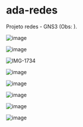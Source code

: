 # ada-redes
Projeto redes - GNS3
(Obs: ).




![image](https://github.com/user-attachments/assets/a8dca077-b7c2-4f6b-bbc8-74bc9d6b8fe5)

![image](https://github.com/user-attachments/assets/250f2186-07a5-46bf-ac8e-9e0ca4c7ca1e)



![IMG-1734](https://github.com/user-attachments/assets/79d32619-1eb0-4afe-850d-b6a649142f80)

![image](https://github.com/user-attachments/assets/9dcdb528-1758-42cd-bba5-5500ba609a41)

![image](https://github.com/user-attachments/assets/a8fb1c49-2c1e-48f5-aff4-bb26f3fecc88)



![image](https://github.com/user-attachments/assets/687225e3-8068-4fb4-bf5b-ffdc99fecca8)

![image](https://github.com/user-attachments/assets/ab3fc7e2-14c6-439e-b84c-13230ad45045)


![image](https://github.com/user-attachments/assets/4886e5dd-b732-4d2d-8bd6-ce2659f1534e)












